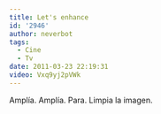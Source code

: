 ```yaml
---
title: Let's enhance
id: '2946'
author: neverbot
tags:
  - Cine
  - Tv
date: 2011-03-23 22:19:31
video: Vxq9yj2pVWk
---
```


Amplía. Amplía. Para. Limpia la imagen.
